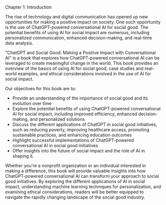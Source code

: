 Chapter 1: Introduction

The rise of technology and digital communication has opened up new opportunities for making a positive impact on society. One such opportunity is the use of ChatGPT-powered conversational AI for social good. The potential benefits of using AI for social impact are numerous, including personalized communication, enhanced decision-making, and real-time data analysis.

"ChatGPT and Social Good: Making a Positive Impact with Conversational AI" is a book that explores how ChatGPT-powered conversational AI can be leveraged to create meaningful change in the world. This book provides an overview of the basics of using AI for social good, case studies and real-world examples, and ethical considerations involved in the use of AI for social impact.

Our objectives for this book are to:

* Provide an understanding of the importance of social good and its evolution over time
* Explore the potential benefits of using ChatGPT-powered conversational AI for social impact, including improved efficiency, enhanced decision-making, and personalized solutions
* Discuss the different applications of ChatGPT in social good initiatives, such as reducing poverty, improving healthcare access, promoting sustainable practices, and enhancing education outcomes
* Highlight successful implementations of ChatGPT-powered conversational AI in social good initiatives
* Offer insights into the future of social impact and the role of AI in shaping it.

Whether you're a nonprofit organization or an individual interested in making a difference, this book will provide valuable insights into how ChatGPT-powered conversational AI can transform your approach to social good initiatives. By exploring the different applications of AI in social impact, understanding machine learning techniques for personalization, and examining ethical considerations, readers will be better equipped to navigate the rapidly changing landscape of the social good industry.
